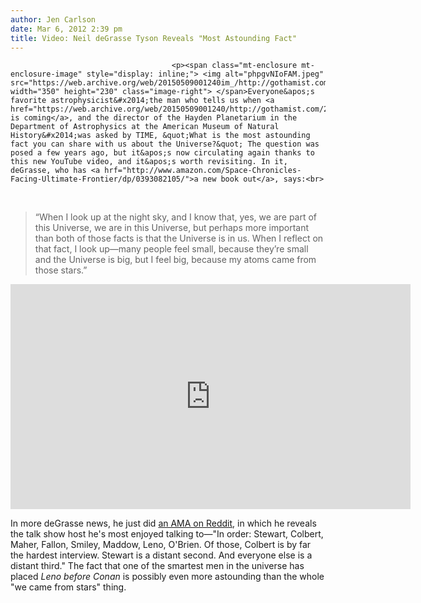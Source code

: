 ```yaml
---
author: Jen Carlson
date: Mar 6, 2012 2:39 pm
title: Video: Neil deGrasse Tyson Reveals "Most Astounding Fact"
---
```


	
										<p><span class="mt-enclosure mt-enclosure-image" style="display: inline;"> <img alt="phpgvNIoFAM.jpeg" src="https://web.archive.org/web/20150509001240im_/http://gothamist.com/attachments/arts_jen/phpgvNIoFAM.jpeg" width="350" height="230" class="image-right"> </span>Everyone&apos;s favorite astrophysicist&#x2014;the man who tells us when <a href="https://web.archive.org/web/20150509001240/http://gothamist.com/2012/02/20/save_the_dates_for_this_years_manha.php">Manhattanhenge is coming</a>, and the director of the Hayden Planetarium in the Department of Astrophysics at the American Museum of Natural History&#x2014;was asked by TIME, &quot;What is the most astounding fact you can share with us about the Universe?&quot; The question was posed a few years ago, but it&apos;s now circulating again thanks to this new YouTube video, and it&apos;s worth revisiting. In it, deGrasse, who has <a hrf="http://www.amazon.com/Space-Chronicles-Facing-Ultimate-Frontier/dp/0393082105/">a new book out</a>, says:<br>
 <br>
</p><blockquote>&#x201C;When I look up at the night sky, and I know that, yes, we are part of this Universe, we are in this Universe, but perhaps more important than both of those facts is that the Universe is in us. When I reflect on that fact, I look up&#x2014;many people feel small, because they&#x2019;re small and the Universe is big, but I feel big, because my atoms came from those stars.&#x201D;</blockquote><p></p>

<p><iframe width="640" height="360" src="https://web.archive.org/web/20150509001240if_/http://www.youtube.com/embed/9D05ej8u-gU" frameborder="0" allowfullscreen></iframe></p>

<p>In more deGrasse news, he just did <a href="https://web.archive.org/web/20150509001240/http://www.reddit.com/r/IAmA/comments/qccer/i_am_neil_degrasse_tyson_ask_me_anything/">an AMA on Reddit</a>, in which he reveals the talk show host he&apos;s most enjoyed talking to&#x2014;&quot;In order: Stewart, Colbert, Maher, Fallon, Smiley, Maddow, Leno, O&apos;Brien. Of those, Colbert is by far the hardest interview. Stewart is a distant second. And everyone else is a distant third.&quot; The fact that one of the smartest men in the universe has placed <em>Leno before Conan</em> is possibly even more astounding than the whole &quot;we came from stars&quot; thing.</p>					
										
									
				